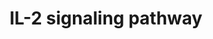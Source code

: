 ---
annotations:
- id: PW:0000907
  parent: signaling pathway
  type: Pathway Ontology
  value: interleukin-2 signaling pathway
authors:
- A.Pandey
- MaintBot
- Khanspers
- Christine Chichester
- Mkutmon
- Egonw
- Eweitz
citedin:
- link: 10.1038/mtm.2014.7
  title: Proteomic profiling of salivary gland after nonviral gene transfer mediated
    by conventional plasmids and minicircles (2014)
- link: 10.3390/nu17050757
  title: Isoschaftoside in Fig Leaf Tea Alleviates Nonalcoholic Fatty Liver Disease
    in Mice via the Regulation of Macrophage Polarity (2025)
- link: 10.1016/j.forsciint.2016.06.027
  title: Simultaneous time course analysis of multiple markers based on DNA microarray
    in incised wound in skeletal muscle for wound aging (2016)
communities: []
description: IL-2 is a multifunctional cytokine with pleiotropic effects on several
  cells of the immune system. IL-2 was originally discovered as a T cell growth factor,
  but it was also found to have actions related to B cell proliferation, and cytolytic
  activity of natural killer cells. IL-2 also activates lymphokine activated killer
  cells. In contrast to its proliferative effects, IL-2 also has potent activity in
  a process known as activation-induced cell death. More recently, IL-2 was shown
  to promote tolerance through its effects on regulatory T cell development. IL-2
  clinically has anti-cancer effects as well as utility in supporting T cell numbers
  in HIV/AIDS. There are three classes of IL-2 receptors, binding IL-2 with low, intermediate,
  or high-affinity. The low affinity receptor (IL-2Rα alone) is not functional; signaling
  by IL-2 involves either the high affinity hetero-trimeric receptor containing IL-2Rα,
  IL-2Rβ and the common cytokine receptor gamma chain (originally named IL-2Rγ and
  now generally denoted as γc) or the intermediate affinity heterodimeric receptor
  composed of IL-2Rβ and γc. IL-2 stimulation induces the activation of the Janus
  family tyrosine kinases JAK1 and JAK3, which associate with IL-2Rβ and γc, respectively.
  These kinases in turn phosphorylate IL-2Rβ and induce tyrosine phosphorylation of
  STATs (signal transducers and activators of transcription) and various other downstream
  targets. The downstream signaling pathways activated by IL-2 also involves mitogen-activated
  protein kinase and phosphoinositide 3-kinase signaling modules, leading to both
  mitogenic and anti-apoptotic signals. Please access this pathway at [NetSlim](http://www.netpath.org/netslim/IL_2_pathway.html)
  database. NetPath is a collaborative project between PandeyLab at Johns Hopkins
  University (http://pandeylab.igm.jhmi.edu) and the Institute of Bioinformatics (http://www.ibioinformatics.org).
  If you use this pathway, please cite the NetPath website until the pathway is published.
last-edited: 2025-03-03
ndex: null
organisms:
- Mus musculus
redirect_from:
- /index.php/Pathway:WP450
- /instance/WP450
- /instance/WP450_r137259
revision: r137259
schema-jsonld:
- '@context': https://schema.org/
  '@id': https://wikipathways.github.io/pathways/WP450.html
  '@type': Dataset
  creator:
    '@type': Organization
    name: WikiPathways
  description: IL-2 is a multifunctional cytokine with pleiotropic effects on several
    cells of the immune system. IL-2 was originally discovered as a T cell growth
    factor, but it was also found to have actions related to B cell proliferation,
    and cytolytic activity of natural killer cells. IL-2 also activates lymphokine
    activated killer cells. In contrast to its proliferative effects, IL-2 also has
    potent activity in a process known as activation-induced cell death. More recently,
    IL-2 was shown to promote tolerance through its effects on regulatory T cell development.
    IL-2 clinically has anti-cancer effects as well as utility in supporting T cell
    numbers in HIV/AIDS. There are three classes of IL-2 receptors, binding IL-2 with
    low, intermediate, or high-affinity. The low affinity receptor (IL-2Rα alone)
    is not functional; signaling by IL-2 involves either the high affinity hetero-trimeric
    receptor containing IL-2Rα, IL-2Rβ and the common cytokine receptor gamma chain
    (originally named IL-2Rγ and now generally denoted as γc) or the intermediate
    affinity heterodimeric receptor composed of IL-2Rβ and γc. IL-2 stimulation induces
    the activation of the Janus family tyrosine kinases JAK1 and JAK3, which associate
    with IL-2Rβ and γc, respectively. These kinases in turn phosphorylate IL-2Rβ and
    induce tyrosine phosphorylation of STATs (signal transducers and activators of
    transcription) and various other downstream targets. The downstream signaling
    pathways activated by IL-2 also involves mitogen-activated protein kinase and
    phosphoinositide 3-kinase signaling modules, leading to both mitogenic and anti-apoptotic
    signals. Please access this pathway at [NetSlim](http://www.netpath.org/netslim/IL_2_pathway.html)
    database. NetPath is a collaborative project between PandeyLab at Johns Hopkins
    University (http://pandeylab.igm.jhmi.edu) and the Institute of Bioinformatics
    (http://www.ibioinformatics.org). If you use this pathway, please cite the NetPath
    website until the pathway is published.
  keywords:
  - Akt1
  - Bcl2
  - Cbl
  - Cd53
  - Chuk
  - Cish
  - Creb1
  - Crk
  - Crkl
  - Eif3b
  - Eif4e
  - Ets1
  - Ets2
  - Foxo3
  - Fyn
  - Gab2
  - Gnb2l1
  - Grb2
  - Hsp90aa1
  - Icam1
  - Ifna1
  - Il2
  - Il2ra
  - Il2rb
  - Il2rg
  - Irs1
  - Irs2
  - Itm2b
  - Jak1
  - Jak2
  - Jak3
  - Kras
  - Lck
  - Lyn
  - Map2k1
  - Map2k2
  - Mapk1
  - Mapk14
  - Mapk3
  - Mapk8
  - Mapk9
  - Mapkapk2
  - Mknk1
  - Mtor
  - Nfkb1
  - Nmi
  - Nr3c1
  - Pik3ca
  - Pik3cb
  - Pik3cd
  - Pik3cg
  - Pik3r1
  - Pik3r2
  - Plcb1
  - Prkcz
  - Ptk2b
  - Ptpn11
  - Ptpn6
  - Raf1
  - Rela
  - Rps6kb1
  - Shb
  - Shc1
  - Socs1
  - Socs3
  - Sos1
  - Stam
  - Stam2
  - Stat1
  - Stat3
  - Stat5a
  - Stat5b
  - Syk
  - Tert
  - Vav1
  - Ybx1
  license: CC0
  name: IL-2 signaling pathway
seo: CreativeWork
title: IL-2 signaling pathway
wpid: WP450
---